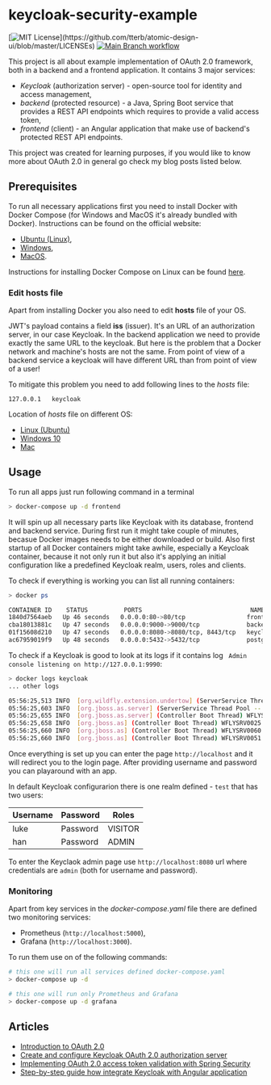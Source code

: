 # keycloak-security-example

[![MIT License](https://img.shields.io/apm/l/atomic-design-ui.svg?)](https://github.com/tterb/atomic-design-ui/blob/master/LICENSEs) [![Main Branch workflow](https://github.com/wkrzywiec/keycloak-security-example/actions/workflows/main.yaml/badge.svg?branch=main)](https://github.com/wkrzywiec/keycloak-security-example/actions/workflows/main.yaml)

This project is all about example implementation of OAuth 2.0 framework, both in a backend and a frontend application. It contains 3 major services:

* *Keycloak* (authorization server) - open-source tool for identity and access management,
* *backend* (protected resource) - a Java, Spring Boot service that provides a REST API endpoints which requires to provide a valid access token,
* *frontend* (client) - an Angular application that make use of backend's protected REST API endpoints. 

This project was created for learning purposes, if you would like to know more about OAuth 2.0 in general go check my blog posts listed below.

## Prerequisites

To run all necessary applications first you need to install Docker with Docker Compose (for Windows and MacOS it's already bundled with Docker). Instructions can be found on the official website:

* [Ubuntu (Linux)](https://docs.docker.com/install/linux/docker-ce/ubuntu/),
* [Windows](https://docs.docker.com/docker-for-windows/install/),
* [MacOS](https://docs.docker.com/docker-for-mac/install/).

Instructions for installing Docker Compose on Linux can be found [here](https://docs.docker.com/compose/install/).

### Edit hosts file

Apart from installing Docker you also need to edit **hosts** file of your OS.

JWT's payload contains a field **iss** (issuer). It's an URL of an authorization server, in our case Keycloak. In the backend application we need to provide exactly the same URL to the keycloak. But here is the problem that a Docker network and machine's hosts are not the same. From point of view of a backend service a keycloak will have different URL than from point of view of a user! 

To mitigate this problem you need to add following lines to the *hosts* file:
```
127.0.0.1	keycloak
```

Location of *hosts* file on different OS:
* [Linux (Ubuntu)](http://manpages.ubuntu.com/manpages/trusty/man5/hosts.5.html)
* [Windows 10](https://www.groovypost.com/howto/edit-hosts-file-windows-10/)
* [Mac](https://www.imore.com/how-edit-your-macs-hosts-file-and-why-you-would-want#page1)

## Usage

To run all apps just run following command in a terminal

```bash
> docker-compose up -d frontend
```

It will spin up all necessary parts like Keycloak with its database, frontend and backend service. During first run it might take couple of minutes, becasue Docker images needs to be either downloaded or build. Also first startup of all Docker containers might take awhile, especially a Keycloak container, because it not only run it but also it's applying an initial configuration like a predefined Keycloak realm, users, roles and clients. 

To check if everything is working you can list all running containers:

```bash
> docker ps

CONTAINER ID    STATUS          PORTS                              NAMES
1840d7564aeb   Up 46 seconds   0.0.0.0:80->80/tcp                 frontend
cba18013881c   Up 47 seconds   0.0.0.0:9000->9000/tcp             backend
01f15608d210   Up 47 seconds   0.0.0.0:8080->8080/tcp, 8443/tcp   keycloak
ac67959019f9   Up 48 seconds   0.0.0.0:5432->5432/tcp             postgres
```

To check if a Keycloak is good to look at its logs if it contains log ` Admin console listening on http://127.0.0.1:9990`:

```bash
> docker logs keycloak
... other logs

05:56:25,513 INFO  [org.wildfly.extension.undertow] (ServerService Thread Pool -- 62) WFLYUT0021: Registered web context: '/auth' for server 'default-server'
05:56:25,603 INFO  [org.jboss.as.server] (ServerService Thread Pool -- 46) WFLYSRV0010: Deployed "keycloak-server.war" (runtime-name : "keycloak-server.war")
05:56:25,655 INFO  [org.jboss.as.server] (Controller Boot Thread) WFLYSRV0212: Resuming server
05:56:25,658 INFO  [org.jboss.as] (Controller Boot Thread) WFLYSRV0025: Keycloak 11.0.2 (WildFly Core 12.0.3.Final) started in 14383ms - Started 687 of 992 services (703 services are lazy, passive or on-demand)
05:56:25,660 INFO  [org.jboss.as] (Controller Boot Thread) WFLYSRV0060: Http management interface listening on http://127.0.0.1:9990/management
05:56:25,660 INFO  [org.jboss.as] (Controller Boot Thread) WFLYSRV0051: Admin console listening on http://127.0.0.1:9990
```

Once everything is set up you can enter the page `http://localhost` and it will redirect you to the login page. After providing username and password you can playaround with an app.

In default Keycloak configurarion there is one realm defined - `test` that has two users: 

| Username  | Password | Roles   |
| --------- | -------- | ------- |
| luke      | Password | VISITOR |
| han       | Password | ADMIN   |


To enter the Keyclaok admin page use `http://localhost:8080` url where credentials are `admin` (both for username and password).

### Monitoring 

Apart from key services in the *docker-compose.yaml* file there are defined two monitoring services:

* Prometheus (`http://localhost:5000`),
* Grafana (`http://localhost:3000`).

To run them use on of the following commands:

```bash
# this one will run all services defined docker-compose.yaml
> docker-compose up -d

# this one will run only Prometheus and Grafana
> docker-compose up -d grafana
```

## Articles

* [Introduction to OAuth 2.0](https://medium.com/nerd-for-tech/introduction-to-oauth-2-0-7aa885a3db36)
* [Create and configure Keycloak OAuth 2.0 authorization server](https://wkrzywiec.medium.com/create-and-configure-keycloak-oauth-2-0-authorization-server-f75e2f6f6046)
* [Implementing OAuth 2.0 access token validation with Spring Security](https://wkrzywiec.medium.com/implementing-oauth-2-0-access-token-validation-with-spring-security-64c797b42b36)
* [Step-by-step guide how integrate Keycloak with Angular application](https://wkrzywiec.medium.com/step-by-step-guide-how-integrate-keycloak-with-angular-application-d96b05f7dfdd)
